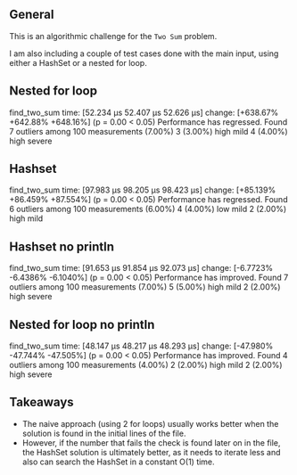 ## General

This is an algorithmic challenge for the `Two Sum` problem.

I am also including a couple of test cases done with the main input, using either a HashSet or a nested for loop.

## Nested for loop

find_two_sum time: [52.234 µs 52.407 µs 52.626 µs]
change: [+638.67% +642.88% +648.16%] (p = 0.00 < 0.05)
Performance has regressed.
Found 7 outliers among 100 measurements (7.00%)
3 (3.00%) high mild
4 (4.00%) high severe

## Hashset

find_two_sum time: [97.983 µs 98.205 µs 98.423 µs]
change: [+85.139% +86.459% +87.554%] (p = 0.00 < 0.05)
Performance has regressed.
Found 6 outliers among 100 measurements (6.00%)
4 (4.00%) low mild
2 (2.00%) high mild

## Hashset no println

find_two_sum time: [91.653 µs 91.854 µs 92.073 µs]
change: [-6.7723% -6.4386% -6.1040%] (p = 0.00 < 0.05)
Performance has improved.
Found 7 outliers among 100 measurements (7.00%)
5 (5.00%) high mild
2 (2.00%) high severe

## Nested for loop no println

find_two_sum time: [48.147 µs 48.217 µs 48.293 µs]
change: [-47.980% -47.744% -47.505%] (p = 0.00 < 0.05)
Performance has improved.
Found 4 outliers among 100 measurements (4.00%)
2 (2.00%) high mild
2 (2.00%) high severe

## Takeaways

- The naive approach (using 2 for loops) usually works better when the solution is found in the initial lines of the file.
- However, if the number that fails the check is found later on in the file, the HashSet solution is ultimately better, as it needs to iterate less and also can search the HashSet in a constant O(1) time.
